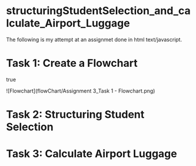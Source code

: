 # structuringStudentSelection_and_calculate_Airport_Luggage

The following is my attempt at an assignmet done in html text/javascript.

# Task 1: Create a Flowchart 
true

![Flowchart](flowChart/Assignment 3_Task 1 - Flowchart.png)

# Task 2: Structuring Student Selection

# Task 3: Calculate Airport Luggage
